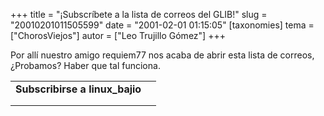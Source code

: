+++
title = "¡Subscríbete a la lista de correos del GLIB!"
slug = "20010201011505599"
date = "2001-02-01 01:15:05"
[taxonomies]
tema = ["ChorosViejos"]
autor = ["Leo Trujillo Gómez"]
+++

Por allí nuestro amigo requiem77 nos acaba de abrir esta lista de
correos, ¿Probamos? Haber que tal funciona.

|                                |     |
|:------------------------------:|:---:|
| **Subscribirse a linux_bajio** |     |
|                                |     |
|                                |     |


